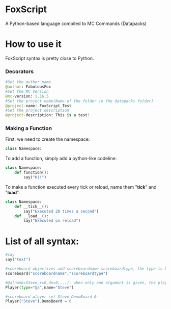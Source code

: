 # FoxScript
A Python-based language compiled to MC Commands (Datapacks)

# How to use it
FoxScript syntax is pretty close to Python.

### Decorators
```python
#Set the author name
@author: FabulousFox
#Set the MC Version
@mc-version: 1.16.5
#Set the project name(Name of the folder in the datapacks folder)
@project-name: FoxScript_Test
#Set the project description
@project-description: This is a test!
```

### Making a Function
First, we need to create the namespace:
```python
class Namespace:
```
To add a function, simply add a python-like codeline:
```python
class Namespace:
    def function():
        say("Hi!")
```
To make a function executed every tick or reload, name them "__tick__" and "__load__".
```python
class Namespace:
    def __tick__():
        say("Executed 20 times a second")
    def __load__():
        say("Executed on reload")
```

# List of all syntax:
```python
#say
say("text")

#scoreboard objectives add scoreboardname scoreboardtype, the type is by default dummy
scoreboard("scoreboardname","scoreboardtype")

#@a[name=Steve,x=0,dx=0,...], when only one argument is given, the player with that name will be targeted, the standard type is @a
Player(type="@a",name="Steve")

#scoreboard player set Steve DemoBoard 0
Player("Steve").DemoBoard = 0
```
